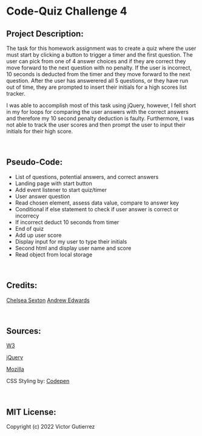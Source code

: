 # Code-Quiz Challenge 4


## Project Description:
The task for this homework assignment was to create a quiz where the user must start by clicking a button to trigger a timer and the first question. The user can pick from one of 4 answer choices and if they are correct they move forward to the next question with no penalty. If the user is incorrect, 10 seconds is deducted from the timer and they move forward to the next question. After the user has answerered all 5 questions, or they have run out of time, they are prompted to insert their initials for a high scores list tracker.

I was able to accomplish most of this task using jQuery, however, I fell short in my for loops for comparing the user answers with the correct answers and therefore my 10 second penalty deduction is faulty. Furthermore, I was not able to track the user scores and then prompt the user to input their initials for their high score.





<br>

## Pseudo-Code:
* List of questions, potential answers, and correct answers
* Landing page with start button
* Add event listener to start quiz/timer
* User answer question
* Read chosen element, assess data value, compare to answer key
* Conditional if else statement to check if user answer is correct or incorrecy
* If incorrect deduct 10 seconds from timer
* End of quiz
* Add up user score
* Display input for my user to type their initials
* Second html and display user name and score
* Read object from local storage


<br>


## Credits:
[Chelsea Sexton](https://github.com/chelsea314)
[Andrew Edwards](https://github.com/Andrew87E)


<br>

## Sources:
[W3](https://www.w3schools.com/jsref/met_win_setinterval.asp)

[jQuery](https://api.jquery.com/removeclass/)

[Mozilla](https://developer.mozilla.org/en-US/docs/Web/JavaScript/Reference/Global_Objects/Array)

CSS Styling by: [Codepen](https://codepen.io/yuhomyan/pen/OJMejWJ)

<br>

## MIT License:

Copyright (c) 2022 Victor Gutierrez